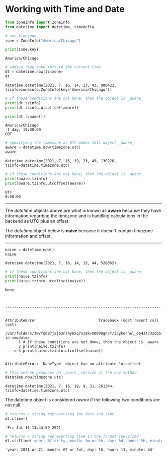 # Working with Time and Date


```python
from zoneinfo import ZoneInfo
from datetime import datetime, timedelta
```


```python
# our timezone
zone = ZoneInfo("America/Chicago")

print(zone.key)
```

    America/Chicago



```python
# adding time zone info to the current time
dt = datetime.now(tz=zone)
dt
```




    datetime.datetime(2021, 7, 16, 14, 23, 43, 886422, tzinfo=zoneinfo.ZoneInfo(key='America/Chicago'))




```python
# if these conditions are not None, then the object is _aware_
print(dt.tzinfo)
print(dt.tzinfo.utcoffset(aware))

print(dt.tzname())
```

    America/Chicago
    -1 day, 19:00:00
    CDT



```python
# specifying the timezone as UTC makes this object _aware_
aware = datetime.now(timezone.utc)
aware
```




    datetime.datetime(2021, 7, 16, 19, 23, 49, 130226, tzinfo=datetime.timezone.utc)




```python
# if these conditions are not None, then the object is _aware_
print(aware.tzinfo)
print(aware.tzinfo.utcoffset(aware))
```

    UTC
    0:00:00


---

The _datetime_ objects above are what is known as **aware** because they have information regarding the timezone and is handling calculations in the backend as UTC plus an offset.

The _datetime_ object below is **naive** because it doesn't contain timezone information and offset.

---


```python
naive = datetime.now()
naive
```




    datetime.datetime(2021, 7, 16, 14, 13, 44, 528062)




```python
# if these conditions are not None, then the object is _aware_
print(naive.tzinfo)
print(naive.tzinfo.utcoffset(naive))
```

    None



    ---------------------------------------------------------------------------

    AttributeError                            Traceback (most recent call last)

    /var/folders/3w/fq697j2j63n7hy8xq7vz9kvm0000gn/T/ipykernel_65434/3205517712.py in <module>
          1 # if these conditions are not None, then the object is _aware_
          2 print(naive.tzinfo)
    ----> 3 print(naive.tzinfo.utcoffset(naive))
    

    AttributeError: 'NoneType' object has no attribute 'utcoffset'



```python
# this method produces an _aware_ version of the now method
datetime.now(timezone.utc)
```




    datetime.datetime(2021, 7, 16, 19, 9, 31, 261344, tzinfo=datetime.timezone.utc)



The datetime object is considered _aware_ if the following two conditions are not null


```python
# returns a string representing the date and time
dt.ctime()
```




    'Fri Jul 16 13:44:59 2021'




```python
# returns a string representing time in the format specified
dt.strftime('year: %Y or %y, month: %m or %h, day: %d, hour: %H, minute: %M')
```




    'year: 2021 or 21, month: 07 or Jul, day: 16, hour: 13, minute: 44'


